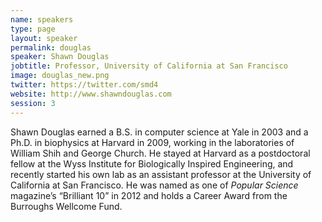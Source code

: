 ```yaml
---
name: speakers
type: page
layout: speaker
permalink: douglas
speaker: Shawn Douglas
jobtitle: Professor, University of California at San Francisco
image: douglas_new.png
twitter: https://twitter.com/smd4
website: http://www.shawndouglas.com
session: 3
---
```

Shawn Douglas earned a B.S. in computer science at Yale in 2003 and a Ph.D. in biophysics at Harvard in 2009, working in the laboratories of William Shih and George Church. He stayed at Harvard as a postdoctoral fellow at the Wyss Institute for Biologically Inspired Engineering, and recently started his own lab as an assistant professor at the University of California at San Francisco. He was named as one of <em>Popular Science</em> magazine’s “Brilliant 10” in 2012 and holds a Career Award from the Burroughs Wellcome Fund.
